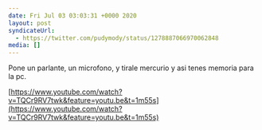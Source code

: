 ```yaml
---
date: Fri Jul 03 03:03:31 +0000 2020
layout: post
syndicateUrl:
  - https://twitter.com/pudymody/status/1278887066970062848
media: []
---
```

Pone un parlante, un microfono, y tirale mercurio y asi tenes memoria para la pc.

[https://www.youtube.com/watch?v=TQCr9RV7twk&feature=youtu.be&t=1m55s](https://www.youtube.com/watch?v=TQCr9RV7twk&feature=youtu.be&t=1m55s)

